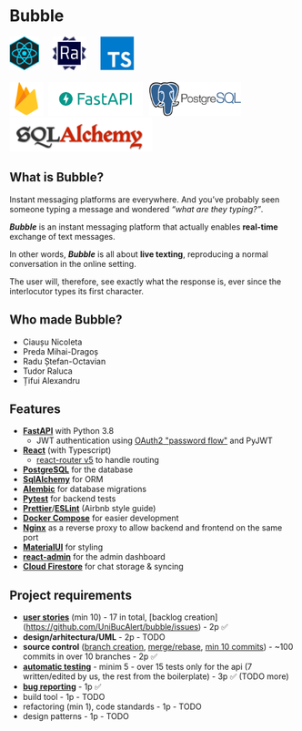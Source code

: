# Bubble

<div width="60%" margin="auto">
    <div width="70%">
    <img src="assets/react-logo.png" alt="react" height="60" /> &nbsp;&nbsp;&nbsp;&nbsp;
    <img src="assets/react-admin.png" alt="react-admin" height="60" /> &nbsp;&nbsp;&nbsp;&nbsp;
    <img src="assets/typescript.png" alt="typescript" height="60" /> &nbsp;&nbsp;&nbsp;&nbsp;
    </div>
</div>
</br>
<div>
<img src="assets/firebase.png" alt="firebase" height="60" />&nbsp;
<img src="assets/fastapi-logo.png" alt="fastapi" height="60"/> &nbsp;
<img src="assets/postgres.png" alt="porstgres" height="60" /> &nbsp;
<img src="assets/sql-alchemy.png" alt="sql-alchemy" height="60" />
</div>


## What is Bubble?
Instant messaging platforms are everywhere. And you’ve probably seen someone typing a message and wondered *“what are they typing?”*.

***Bubble*** is an instant messaging platform that actually enables **real-time** exchange of text messages. 

In other words, ***Bubble*** is all about **live texting**, reproducing a normal conversation in the online setting. 

The user will, therefore, see exactly what the response is, ever since the interlocutor types its first character.


## Who made Bubble?
- Ciaușu Nicoleta
- Preda Mihai-Dragoș
- Radu Ștefan-Octavian
- Tudor Raluca
- Țifui Alexandru


## Features

- **[FastAPI](https://fastapi.tiangolo.com/)** with Python 3.8
    - JWT authentication using [OAuth2 "password
    flow"](https://fastapi.tiangolo.com/tutorial/security/simple-oauth2/) and
    PyJWT
- **[React](https://reactjs.org/)** (with Typescript)
    - [react-router v5](https://reacttraining.com/react-router/) to handle routing
- **[PostgreSQL](https://www.postgresql.org/)** for the database
- **[SqlAlchemy](https://www.sqlalchemy.org/)** for ORM
- **[Alembic](https://alembic.sqlalchemy.org/en/latest/)** for database migrations
- **[Pytest](https://docs.pytest.org/en/latest/)** for backend tests
- **[Prettier](https://prettier.io/)**/**[ESLint](https://eslint.org/)** (Airbnb style guide)
- **[Docker Compose](https://docs.docker.com/compose/)** for easier development
- **[Nginx](https://www.nginx.com/)** as a reverse proxy to allow backend and frontend on the same port
- **[MaterialUI](https://material-ui.com/)** for styling
- **[react-admin](https://github.com/marmelab/react-admin)** for the admin dashboard
- **[Cloud Firestore](https://firebase.google.com/docs/firestore/)** for chat storage & syncing

## Project requirements
- **[user stories](https://github.com/UniBucAlert/bubble/issues?q=label%3A%22User+Story%22+)** (min 10) - 17 in total, [backlog creation] (https://github.com/UniBucAlert/bubble/issues) - 2p ✅
- **design/arhitectura/UML** - 2p - TODO
- **source control** ([branch creation](https://github.com/UniBucAlert/bubble/branches), [merge/rebase](https://github.com/UniBucAlert/bubble/network), [min 10 commits](https://github.com/UniBucAlert/bubble/commits/main)) - ~100 commits in over 10 branches - 2p ✅
- **[automatic testing](https://github.com/UniBucAlert/bubble/tree/main/bubble/backend/app/api/api_v1/routers/tests)** - minim 5 - over 15 tests only for the api (7 written/edited by us, the rest from the boilerplate) - 3p ✅ (TODO more)
- **[bug reporting](https://github.com/UniBucAlert/bubble/issues?q=label%3Abug+)** - 1p ✅
- build tool - 1p - TODO
- refactoring (min 1), code standards - 1p - TODO
- design patterns - 1p - TODO
